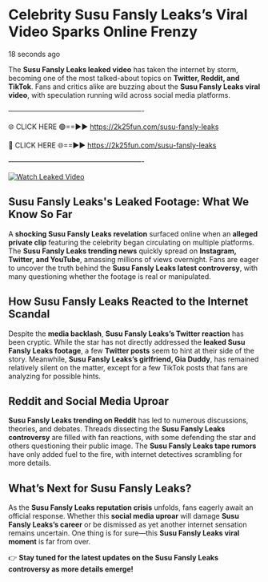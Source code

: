 # Celebrity Susu Fansly Leaks’s Viral Video Sparks Online Frenzy

18 seconds ago

The **Susu Fansly Leaks leaked video** has taken the internet by storm, becoming one of the most talked-about topics on **Twitter, Reddit, and TikTok**. Fans and critics alike are buzzing about the **Susu Fansly Leaks viral video**, with speculation running wild across social media platforms.

———————————————————-

🌐 CLICK HERE 🟢==►► https://2k25fun.com/susu-fansly-leaks

🔴 CLICK HERE 🌐==►► https://2k25fun.com/susu-fansly-leaks

———————————————————-

[![Watch Leaked Video](https://miro.medium.com/v2/resize:fit:828/format:webp/1*cilzJN44JGOrTw9NJCrNHA.gif "Watch Leaked Video")](https://2k25fun.com/susu-fansly-leaks)

## **Susu Fansly Leaks's Leaked Footage: What We Know So Far**  
A **shocking Susu Fansly Leaks revelation** surfaced online when an **alleged private clip** featuring the celebrity began circulating on multiple platforms. The **Susu Fansly Leaks trending news** quickly spread on **Instagram, Twitter, and YouTube**, amassing millions of views overnight. Fans are eager to uncover the truth behind the **Susu Fansly Leaks latest controversy**, with many questioning whether the footage is real or manipulated.  

## **How Susu Fansly Leaks Reacted to the Internet Scandal**  
Despite the **media backlash**, **Susu Fansly Leaks’s Twitter reaction** has been cryptic. While the star has not directly addressed the **leaked Susu Fansly Leaks footage**, a few **Twitter posts** seem to hint at their side of the story. Meanwhile, **Susu Fansly Leaks’s girlfriend, Gia Duddy**, has remained relatively silent on the matter, except for a few TikTok posts that fans are analyzing for possible hints.  

## **Reddit and Social Media Uproar**  
**Susu Fansly Leaks trending on Reddit** has led to numerous discussions, theories, and debates. Threads dissecting the **Susu Fansly Leaks controversy** are filled with fan reactions, with some defending the star and others questioning their public image. The **Susu Fansly Leaks tape rumors** have only added fuel to the fire, with internet detectives scrambling for more details.  

## **What’s Next for Susu Fansly Leaks?**  
As the **Susu Fansly Leaks reputation crisis** unfolds, fans eagerly await an official response. Whether this **social media uproar** will damage **Susu Fansly Leaks’s career** or be dismissed as yet another internet sensation remains uncertain. One thing is for sure—this **Susu Fansly Leaks viral moment** is far from over.  

👉 **Stay tuned for the latest updates on the Susu Fansly Leaks controversy as more details emerge!**  